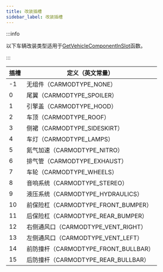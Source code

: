 ```yaml
---
title: 改装插槽
sidebar_label: 改装插槽
---
```


:::info

以下车辆改装类型适用于[GetVehicleComponentInSlot](../functions/GetVehicleComponentInSlot)函数。

:::

| 插槽 | 定义（英文常量）                     |
| ---- | ------------------------------------ |
| -1   | 无组件（CARMODTYPE_NONE）            |
| 0    | 尾翼（CARMODTYPE_SPOILER）           |
| 1    | 引擎盖（CARMODTYPE_HOOD）            |
| 2    | 车顶（CARMODTYPE_ROOF）              |
| 3    | 侧裙（CARMODTYPE_SIDESKIRT）         |
| 4    | 车灯（CARMODTYPE_LAMPS）             |
| 5    | 氮气加速（CARMODTYPE_NITRO）         |
| 6    | 排气管（CARMODTYPE_EXHAUST）         |
| 7    | 车轮（CARMODTYPE_WHEELS）            |
| 8    | 音响系统（CARMODTYPE_STEREO）        |
| 9    | 液压系统（CARMODTYPE_HYDRAULICS）    |
| 10   | 前保险杠（CARMODTYPE_FRONT_BUMPER）  |
| 11   | 后保险杠（CARMODTYPE_REAR_BUMPER）   |
| 12   | 右侧通风口（CARMODTYPE_VENT_RIGHT）  |
| 13   | 左侧通风口（CARMODTYPE_VENT_LEFT）   |
| 14   | 前防撞杆（CARMODTYPE_FRONT_BULLBAR） |
| 15   | 后防撞杆（CARMODTYPE_REAR_BULLBAR）  |
